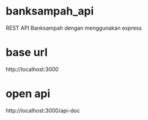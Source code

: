 # banksampah_api
REST API Banksampah dengan menggunakan express

# base url
http://localhost:3000

# open api
http://localhost:3000/api-doc 
